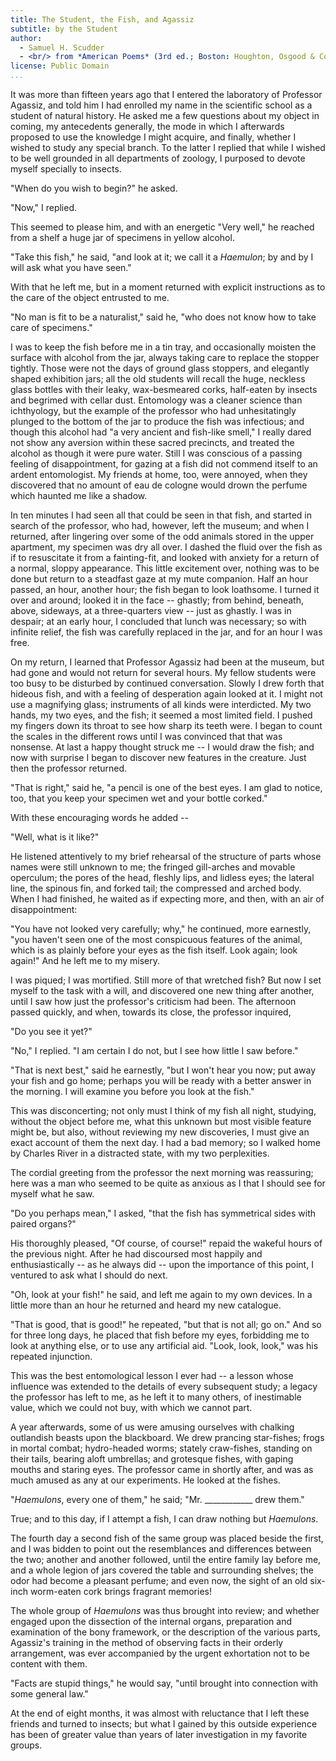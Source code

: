```yaml
---
title: The Student, the Fish, and Agassiz
subtitle: by the Student
author: 
  - Samuel H. Scudder
  - <br/> from *American Poems* (3rd ed.; Boston: Houghton, Osgood & Co., 1879): pp. 450-54.
license: Public Domain
...
```


It was more than fifteen years ago that I entered the laboratory of Professor Agassiz, and told him I had enrolled my name in the scientific school as a student of natural history. He asked me a few questions about my object in coming, my antecedents generally, the mode in which I afterwards proposed to use the knowledge I might acquire, and finally, whether I wished to study any special branch. To the latter I replied that while I wished to be well grounded in all departments of zoology, I purposed to devote myself specially to insects.

"When do you wish to begin?" he asked.

"Now," I replied.

This seemed to please him, and with an energetic "Very well," he reached from a shelf a huge jar of specimens in yellow alcohol.

"Take this fish," he said, "and look at it; we call it a *Haemulon*; by and by I will ask what you have seen."

With that he left me, but in a moment returned with explicit instructions as to the care of the object entrusted to me.

"No man is fit to be a naturalist," said he, "who does not know how to take care of specimens."

I was to keep the fish before me in a tin tray, and occasionally moisten the surface with alcohol from the jar, always taking care to replace the stopper tightly. Those were not the days of ground glass stoppers, and elegantly shaped exhibition jars; all the old students will recall the huge, neckless glass bottles with their leaky, wax-besmeared corks, half-eaten by insects and begrimed with cellar dust. Entomology was a cleaner science than ichthyology, but the example of the professor who had unhesitatingly plunged to the bottom of the jar to produce the fish was infectious; and though this alcohol had "a very ancient and fish-like smell," I really dared not show any aversion within these sacred precincts, and treated the alcohol as though it were pure water. Still I was conscious of a passing feeling of disappointment, for gazing at a fish did not commend itself to an ardent entomologist. My friends at home, too, were annoyed, when they discovered that no amount of eau de cologne would drown the perfume which haunted me like a shadow.

In ten minutes I had seen all that could be seen in that fish, and started in search of the professor, who had, however, left the museum; and when I returned, after lingering over some of the odd animals stored in the upper apartment, my specimen was dry all over. I dashed the fluid over the fish as if to resuscitate it from a fainting-fit, and looked with anxiety for a return of a normal, sloppy appearance. This little excitement over, nothing was to be done but return to a steadfast gaze at my mute companion. Half an hour passed, an hour, another hour; the fish began to look loathsome. I turned it over and around; looked it in the face -- ghastly; from behind, beneath, above, sideways, at a three-quarters view -- just as ghastly. I was in despair; at an early hour, I concluded that lunch was necessary; so with infinite relief, the fish was carefully replaced in the jar, and for an hour I was free.

On my return, I learned that Professor Agassiz had been at the museum, but had gone and would not return for several hours. My fellow students were too busy to be disturbed by continued conversation. Slowly I drew forth that hideous fish, and with a feeling of desperation again looked at it. I might not use a magnifying glass; instruments of all kinds were interdicted. My two hands, my two eyes, and the fish; it seemed a most limited field. I pushed my fingers down its throat to see how sharp its teeth were. I began to count the scales in the different rows until I was convinced that that was nonsense. At last a happy thought struck me -- I would draw the fish; and now with surprise I began to discover new features in the creature. Just then the professor returned.

"That is right," said he, "a pencil is one of the best eyes. I am glad to notice, too, that you keep your specimen wet and your bottle corked."

With these encouraging words he added --

"Well, what is it like?"

He listened attentively to my brief rehearsal of the structure of parts whose names were still unknown to me; the fringed gill-arches and movable operculum; the pores of the head, fleshly lips, and lidless eyes; the lateral line, the spinous fin, and forked tail; the compressed and arched body. When I had finished, he waited as if expecting more, and then, with an air of disappointment:

"You have not looked very carefully; why," he continued, more earnestly, "you haven't seen one of the most conspicuous features of the animal, which is as plainly before your eyes as the fish itself. Look again; look again!" And he left me to my misery.

I was piqued; I was mortified. Still more of that wretched fish? But now I set myself to the task with a will, and discovered one new thing after another, until I saw how just the professor's criticism had been. The afternoon passed quickly, and when, towards its close, the professor inquired,

"Do you see it yet?"

"No," I replied. "I am certain I do not, but I see how little I saw before."

"That is next best," said he earnestly, "but I won't hear you now; put away your fish and go home; perhaps you will be ready with a better answer in the morning. I will examine you before you look at the fish."

This was disconcerting; not only must I think of my fish all night, studying, without the object before me, what this unknown but most visible feature might be, but also, without reviewing my new discoveries, I must give an exact account of them the next day. I had a bad memory; so I walked home by Charles River in a distracted state, with my two perplexities.

The cordial greeting from the professor the next morning was reassuring; here was a man who seemed to be quite as anxious as I that I should see for myself what he saw.

"Do you perhaps mean," I asked, "that the fish has symmetrical sides with paired organs?"

His thoroughly pleased, "Of course, of course!" repaid the wakeful hours of the previous night. After he had discoursed most happily and enthusiastically -- as he always did -- upon the importance of this point, I ventured to ask what I should do next.

"Oh, look at your fish!" he said, and left me again to my own devices. In a little more than an hour he returned and heard my new catalogue.

"That is good, that is good!" he repeated, "but that is not all; go on." And so for three long days, he placed that fish before my eyes, forbidding me to look at anything else, or to use any artificial aid. "Look, look, look," was his repeated injunction.

This was the best entomological lesson I ever had -- a lesson whose influence was extended to the details of every subsequent study; a legacy the professor has left to me, as he left it to many others, of inestimable value, which we could not buy, with which we cannot part.

A year afterwards, some of us were amusing ourselves with chalking outlandish beasts upon the blackboard. We drew prancing star-fishes; frogs in mortal combat; hydro-headed worms; stately craw-fishes, standing on their tails, bearing aloft umbrellas; and grotesque fishes, with gaping mouths and staring eyes. The professor came in shortly after, and was as much amused as any at our experiments. He looked at the fishes.

"*Haemulons*, every one of them," he said; "Mr. ____________ drew them."

True; and to this day, if I attempt a fish, I can draw nothing but *Haemulons*.

The fourth day a second fish of the same group was placed beside the first, and I was bidden to point out the resemblances and differences between the two; another and another followed, until the entire family lay before me, and a whole legion of jars covered the table and surrounding shelves; the odor had become a pleasant perfume; and even now, the sight of an old six-inch worm-eaten cork brings fragrant memories!

The whole group of *Haemulons* was thus brought into review; and whether engaged upon the dissection of the internal organs, preparation and examination of the bony framework, or the description of the various parts, Agassiz's training in the method of observing facts in their orderly arrangement, was ever accompanied by the urgent exhortation not to be content with them.

"Facts are stupid things," he would say, "until brought into connection with some general law."

At the end of eight months, it was almost with reluctance that I left these friends and turned to insects; but what I gained by this outside experience has been of greater value than years of later investigation in my favorite groups.



